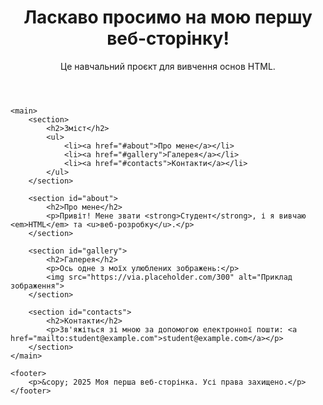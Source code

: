 <!DOCTYPE html>
<html lang="en">
<head>
    <meta charset="UTF-8">
    <meta name="viewport" content="width=device-width, initial-scale=1.0">
    <meta name="description" content="Навчальний проект з HTML для вивчення тегів та атрибутів">
    <title>HTML Теги та Атрибути</title>
</head>
<body>
    <header>
        <h1>Ласкаво просимо на мою першу веб-сторінку!</h1>
        <p>Це навчальний проєкт для вивчення основ HTML.</p>
    </header>

    <main>
        <section>
            <h2>Зміст</h2>
            <ul>
                <li><a href="#about">Про мене</a></li>
                <li><a href="#gallery">Галерея</a></li>
                <li><a href="#contacts">Контакти</a></li>
            </ul>
        </section>

        <section id="about">
            <h2>Про мене</h2>
            <p>Привіт! Мене звати <strong>Студент</strong>, і я вивчаю <em>HTML</em> та <u>веб-розробку</u>.</p>
        </section>

        <section id="gallery">
            <h2>Галерея</h2>
            <p>Ось одне з моїх улюблених зображень:</p>
            <img src="https://via.placeholder.com/300" alt="Приклад зображення">
        </section>

        <section id="contacts">
            <h2>Контакти</h2>
            <p>Зв'яжіться зі мною за допомогою електронної пошти: <a href="mailto:student@example.com">student@example.com</a></p>
        </section>
    </main>

    <footer>
        <p>&copy; 2025 Моя перша веб-сторінка. Усі права захищено.</p>
    </footer>
</body>
</html>
